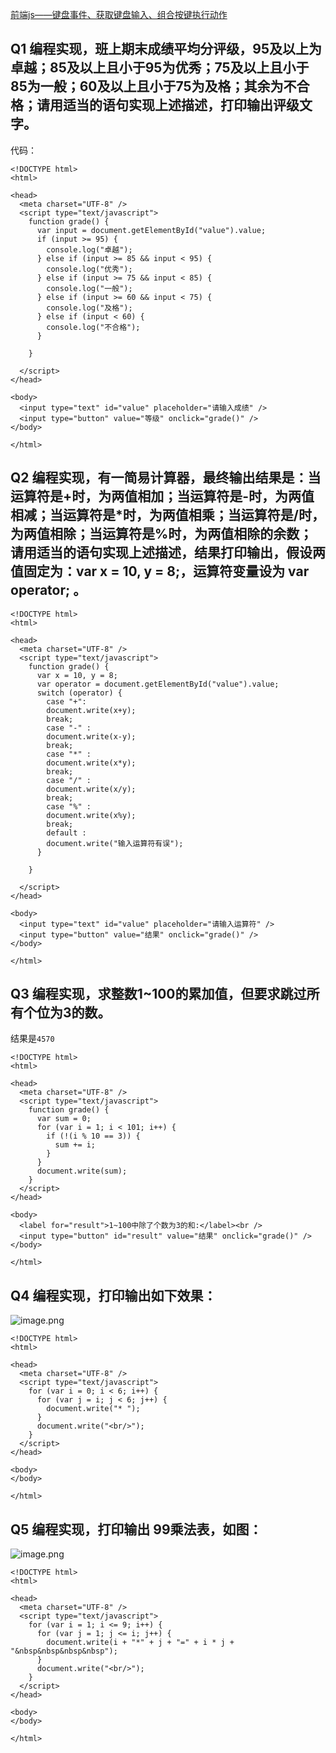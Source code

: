 [
前端js——键盘事件、获取键盘输入、组合按键执行动作](https://blog.csdn.net/qq_41141657/article/details/88653915
)
## Q1 编程实现，班上期末成绩平均分评级，95及以上为卓越；85及以上且小于95为优秀；75及以上且小于85为一般；60及以上且小于75为及格；其余为不合格；请用适当的语句实现上述描述，打印输出评级文字。
代码：
```
<!DOCTYPE html>
<html>

<head>
  <meta charset="UTF-8" />
  <script type="text/javascript">
    function grade() {
      var input = document.getElementById("value").value;
      if (input >= 95) {
        console.log("卓越");
      } else if (input >= 85 && input < 95) {
        console.log("优秀");
      } else if (input >= 75 && input < 85) {
        console.log("一般");
      } else if (input >= 60 && input < 75) {
        console.log("及格");
      } else if (input < 60) {
        console.log("不合格");
      }

    }

  </script>
</head>

<body>
  <input type="text" id="value" placeholder="请输入成绩" />
  <input type="button" value="等级" onclick="grade()" />
</body>

</html>
```
## Q2 编程实现，有一简易计算器，最终输出结果是：当运算符是+时，为两值相加；当运算符是-时，为两值相减；当运算符是*时，为两值相乘；当运算符是/时，为两值相除；当运算符是%时，为两值相除的余数；请用适当的语句实现上述描述，结果打印输出，假设两值固定为：var x = 10, y = 8;，运算符变量设为 var operator; 。
```
<!DOCTYPE html>
<html>

<head>
  <meta charset="UTF-8" />
  <script type="text/javascript">
    function grade() {
      var x = 10, y = 8;
      var operator = document.getElementById("value").value;
      switch (operator) {
        case "+":
        document.write(x+y);
        break;
        case "-" :
        document.write(x-y);
        break;
        case "*" :
        document.write(x*y);
        break;
        case "/" :
        document.write(x/y);
        break;
        case "%" :
        document.write(x%y);
        break;
        default :
        document.write("输入运算符有误");
      }

    }

  </script>
</head>

<body>
  <input type="text" id="value" placeholder="请输入运算符" />
  <input type="button" value="结果" onclick="grade()" />
</body>

</html>
```
## Q3 编程实现，求整数1~100的累加值，但要求跳过所有个位为3的数。
结果是`4570`
```
<!DOCTYPE html>
<html>

<head>
  <meta charset="UTF-8" />
  <script type="text/javascript">
    function grade() {
      var sum = 0;
      for (var i = 1; i < 101; i++) {
        if (!(i % 10 == 3)) {
          sum += i;
        }
      }
      document.write(sum);
    }
  </script>
</head>

<body>
  <label for="result">1~100中除了个数为3的和:</label><br />
  <input type="button" id="result" value="结果" onclick="grade()" />
</body>

</html>
```

## Q4 编程实现，打印输出如下效果：
![image.png](https://upload-images.jianshu.io/upload_images/20166506-047b95f8f81ce798.png?imageMogr2/auto-orient/strip%7CimageView2/2/w/1240)
```
<!DOCTYPE html>
<html>

<head>
  <meta charset="UTF-8" />
  <script type="text/javascript">
    for (var i = 0; i < 6; i++) {
      for (var j = i; j < 6; j++) {
        document.write("* ");
      }
      document.write("<br/>");
    }
  </script>
</head>

<body>
</body>

</html>
```
## Q5 编程实现，打印输出 99乘法表，如图：
![image.png](https://upload-images.jianshu.io/upload_images/20166506-3f0c4aa2051a46a8.png?imageMogr2/auto-orient/strip%7CimageView2/2/w/1240)

```
<!DOCTYPE html>
<html>

<head>
  <meta charset="UTF-8" />
  <script type="text/javascript">
    for (var i = 1; i <= 9; i++) {
      for (var j = 1; j <= i; j++) {
        document.write(i + "*" + j + "=" + i * j + "&nbsp&nbsp&nbsp&nbsp");
      }
      document.write("<br/>");
    }
  </script>
</head>

<body>
</body>

</html>
```

